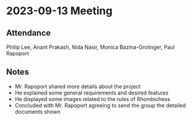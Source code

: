 # 2023-09-13 Meeting

## Attendance

Philip Lee, Anant Prakash, Nida Nasir, Monica Bazina-Grolinger, Paul Rapoport

## Notes
- Mr. Rapoport shared more details about the project
- He explained some general requirements and desired features
- He displayed some images related to the rules of Rhombichess
- Concluded with Mr. Rapoport agreeing to send the group the detailed documents shown